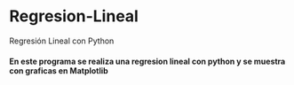 # Regresion-Lineal
Regresión Lineal con Python
#### En este programa se realiza una regresion lineal con python y se muestra con graficas en Matplotlib

